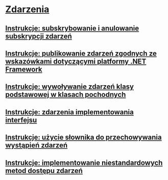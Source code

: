 # [Zdarzenia](index.md)
## [Instrukcje: subskrybowanie i anulowanie subskrypcji zdarzeń](how-to-subscribe-to-and-unsubscribe-from-events.md)
## [Instrukcje: publikowanie zdarzeń zgodnych ze wskazówkami dotyczącymi platformy .NET Framework](how-to-publish-events-that-conform-to-net-framework-guidelines.md)
## [Instrukcje: wywoływanie zdarzeń klasy podstawowej w klasach pochodnych](how-to-raise-base-class-events-in-derived-classes.md)
## [Instrukcje: zdarzenia implementowania interfejsu](how-to-implement-interface-events.md)
## [Instrukcje: użycie słownika do przechowywania wystąpień zdarzeń](how-to-use-a-dictionary-to-store-event-instances.md)
## [Instrukcje: implementowanie niestandardowych metod dostępu zdarzeń](how-to-implement-custom-event-accessors.md)
